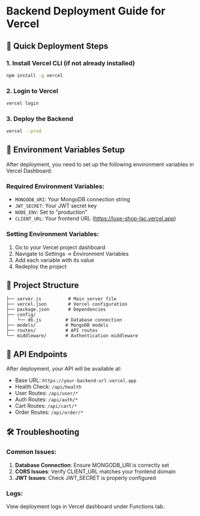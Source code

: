 # Backend Deployment Guide for Vercel

## 🚀 Quick Deployment Steps

### 1. Install Vercel CLI (if not already installed)
```bash
npm install -g vercel
```

### 2. Login to Vercel
```bash
vercel login
```

### 3. Deploy the Backend
```bash
vercel --prod
```

## 🔧 Environment Variables Setup

After deployment, you need to set up the following environment variables in Vercel Dashboard:

### Required Environment Variables:
- `MONGODB_URI`: Your MongoDB connection string
- `JWT_SECRET`: Your JWT secret key
- `NODE_ENV`: Set to "production"
- `CLIENT_URL`: Your frontend URL (https://luxe-shop-lac.vercel.app)

### Setting Environment Variables:
1. Go to your Vercel project dashboard
2. Navigate to Settings → Environment Variables
3. Add each variable with its value
4. Redeploy the project

## 📁 Project Structure
```
├── server.js          # Main server file
├── vercel.json        # Vercel configuration
├── package.json       # Dependencies
├── config/
│   └── db.js         # Database connection
├── models/           # MongoDB models
├── routes/           # API routes
└── middleware/       # Authentication middleware
```

## 🔗 API Endpoints
After deployment, your API will be available at:
- Base URL: `https://your-backend-url.vercel.app`
- Health Check: `/api/health`
- User Routes: `/api/user/*`
- Auth Routes: `/api/auth/*`
- Cart Routes: `/api/cart/*`
- Order Routes: `/api/order/*`

## 🛠️ Troubleshooting

### Common Issues:
1. **Database Connection**: Ensure MONGODB_URI is correctly set
2. **CORS Issues**: Verify CLIENT_URL matches your frontend domain
3. **JWT Issues**: Check JWT_SECRET is properly configured

### Logs:
View deployment logs in Vercel dashboard under Functions tab.
